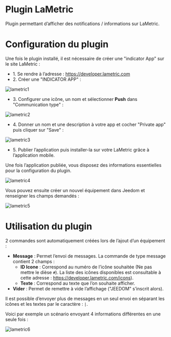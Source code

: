 # Plugin LaMetric

Plugin permettant d’afficher des notifications / informations sur LaMetric.

# Configuration du plugin

Une fois le plugin installé, il est nécessaire de créer une "indicator App" sur le site LaMetric :

-   1\. Se rendre à l’adresse : <https://developer.lametric.com>
-   2\. Créer une "INDICATOR APP" :

![lametric1](../images/lametric1.png)

-   3\. Configurer une icône, un nom et sélectionner **Push** dans "Communication type" :

![lametric2](../images/lametric2.png)

-   4\. Donner un nom et une description à votre app et cocher "Private app" puis cliquer sur "Save" :

![lametric3](../images/lametric3.png)

-   5\. Publier l’application puis installer-la sur votre LaMetric grâce à l’application mobile.

Une fois l’application publiée, vous disposez des informations essentielles pour la configuration du plugin.

![lametric4](../images/lametric4.png)

Vous pouvez ensuite créer un nouvel équipement dans Jeedom et renseigner les champs demandés :

![lametric5](../images/lametric5.png)

# Utilisation du plugin

2 commandes sont automatiquement créées lors de l’ajout d’un équipement :

-   **Message** : Permet l’envoi de messages. La commande de type message contient 2 champs :
    - **ID Icone** : Correspond au numéro de l’icône souhaitée (Ne pas mettre le  dièse ``#``). La liste des icônes disponibles est consultable à cette adresse : <https://developer.lametric.com/icons>).
    - **Texte** : Correspond au texte que l’on souhaite afficher.
-   **Vider** : Permet de remettre à vide l’affichage ("JEEDOM" s’inscrit alors).

Il est possible d’envoyer plus de messages en un seul envoi en séparant les icônes et les textes par le caractère : ``|``.

Voici par exemple un scénario envoyant 4 informations différentes en une seule fois :

![lametric6](../images/lametric6.png)
